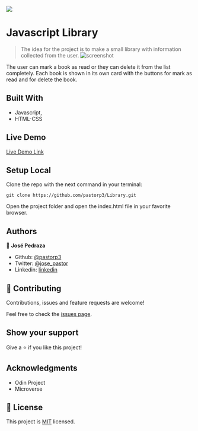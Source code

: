 
![](https://img.shields.io/badge/Microverse-blueviolet)

# Javascript Library

> The idea for the project is to make a small library with information collected from the user.
![screenshot](https://cdn0.iconfinder.com/data/icons/education-and-learning-10/64/Books-512.png)

The user can mark a book as read or they can delete it from the list completely. Each book is shown in its own card with the buttons for mark as read and for delete the book.

## Built With

- Javascript,
- HTML-CSS

## Live Demo

[Live Demo Link](https://raw.githack.com/pastorp3/Library/feature/index.html)

## Setup Local

Clone the repo with the next command in your terminal:

```
git clone https://github.com/pastorp3/Library.git
```

Open the project folder and open the index.html file in your favorite browser.
## Authors

👤 **José Pedraza**

- Github: [@pastorp3](https://github.com/pastorp3)
- Twitter: [@jose_pastor](https://twitter.com/jose_pastorp3 )
- Linkedin: [linkedin](https://www.linkedin.com/in/jos%C3%A9-pedraza-acevedo-ab700a1a9/)


## 🤝 Contributing

Contributions, issues and feature requests are welcome!

Feel free to check the [issues page](issues/).

## Show your support

Give a ⭐️ if you like this project!

## Acknowledgments

- Odin Project
- Microverse

## 📝 License

This project is [MIT](https://opensource.org/licenses/MIT) licensed.

